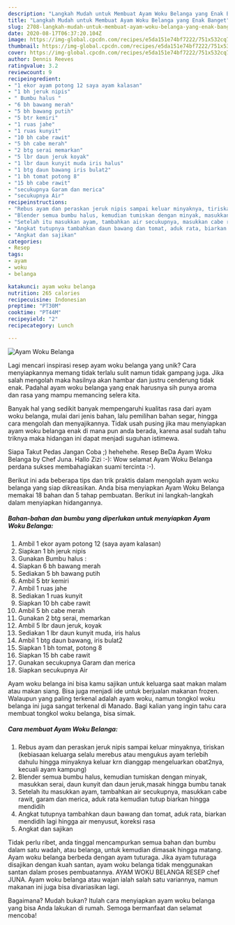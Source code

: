 ```yaml
---
description: "Langkah Mudah untuk Membuat Ayam Woku Belanga yang Enak Banget"
title: "Langkah Mudah untuk Membuat Ayam Woku Belanga yang Enak Banget"
slug: 2708-langkah-mudah-untuk-membuat-ayam-woku-belanga-yang-enak-banget
date: 2020-08-17T06:37:20.104Z
image: https://img-global.cpcdn.com/recipes/e5da151e74bf7222/751x532cq70/ayam-woku-belanga-foto-resep-utama.jpg
thumbnail: https://img-global.cpcdn.com/recipes/e5da151e74bf7222/751x532cq70/ayam-woku-belanga-foto-resep-utama.jpg
cover: https://img-global.cpcdn.com/recipes/e5da151e74bf7222/751x532cq70/ayam-woku-belanga-foto-resep-utama.jpg
author: Dennis Reeves
ratingvalue: 3.2
reviewcount: 9
recipeingredient:
- "1 ekor ayam potong 12 saya ayam kalasan"
- "1 bh jeruk nipis"
- " Bumbu halus "
- "6 bh bawang merah"
- "5 bh bawang putih"
- "5 btr kemiri"
- "1 ruas jahe"
- "1 ruas kunyit"
- "10 bh cabe rawit"
- "5 bh cabe merah"
- "2 btg serai memarkan"
- "5 lbr daun jeruk koyak"
- "1 lbr daun kunyit muda iris halus"
- "1 btg daun bawang iris bulat2"
- "1 bh tomat potong 8"
- "15 bh cabe rawit"
- "secukupnya Garam dan merica"
- "secukupnya Air"
recipeinstructions:
- "Rebus ayam dan peraskan jeruk nipis sampai keluar minyaknya, tiriskan (kebiasaan keluarga selalu merebus atau mengukus ayam terlebih dahulu hingga minyaknya keluar krn dianggap mengeluarkan obat2nya, kecuali ayam kampung)"
- "Blender semua bumbu halus, kemudian tumiskan dengan minyak, masukkan serai, daun kunyit dan daun jeruk,masak hingga bumbu tanak"
- "Setelah itu masukkan ayam, tambahkan air secukupnya, masukkan cabe rawit, garam dan merica, aduk rata kemudian tutup biarkan hingga mendidih"
- "Angkat tutupnya tambahkan daun bawang dan tomat, aduk rata, biarkan mendidih lagi hingga air menyusut, koreksi rasa"
- "Angkat dan sajikan"
categories:
- Resep
tags:
- ayam
- woku
- belanga

katakunci: ayam woku belanga 
nutrition: 265 calories
recipecuisine: Indonesian
preptime: "PT30M"
cooktime: "PT44M"
recipeyield: "2"
recipecategory: Lunch

---
```



![Ayam Woku Belanga](https://img-global.cpcdn.com/recipes/e5da151e74bf7222/751x532cq70/ayam-woku-belanga-foto-resep-utama.jpg)

Lagi mencari inspirasi resep ayam woku belanga yang unik? Cara menyiapkannya memang tidak terlalu sulit namun tidak gampang juga. Jika salah mengolah maka hasilnya akan hambar dan justru cenderung tidak enak. Padahal ayam woku belanga yang enak harusnya sih punya aroma dan rasa yang mampu memancing selera kita.

Banyak hal yang sedikit banyak mempengaruhi kualitas rasa dari ayam woku belanga, mulai dari jenis bahan, lalu pemilihan bahan segar, hingga cara mengolah dan menyajikannya. Tidak usah pusing jika mau menyiapkan ayam woku belanga enak di mana pun anda berada, karena asal sudah tahu triknya maka hidangan ini dapat menjadi suguhan istimewa.

Siapa Takut Pedas Jangan Coba ;) hehehehe. Resep BeDa Ayam Woku Belanga by Chef Juna. Hallo Zizi :-): Wow selamat Ayam Woku Belanga perdana sukses membahagiakan suami tercinta :-).


Berikut ini ada beberapa tips dan trik praktis dalam mengolah ayam woku belanga yang siap dikreasikan. Anda bisa menyiapkan Ayam Woku Belanga memakai 18 bahan dan 5 tahap pembuatan. Berikut ini langkah-langkah dalam menyiapkan hidangannya.

<!--inarticleads1-->

##### Bahan-bahan dan bumbu yang diperlukan untuk menyiapkan Ayam Woku Belanga:

1. Ambil 1 ekor ayam potong 12 (saya ayam kalasan)
1. Siapkan 1 bh jeruk nipis
1. Gunakan  Bumbu halus :
1. Siapkan 6 bh bawang merah
1. Sediakan 5 bh bawang putih
1. Ambil 5 btr kemiri
1. Ambil 1 ruas jahe
1. Sediakan 1 ruas kunyit
1. Siapkan 10 bh cabe rawit
1. Ambil 5 bh cabe merah
1. Gunakan 2 btg serai, memarkan
1. Ambil 5 lbr daun jeruk, koyak
1. Sediakan 1 lbr daun kunyit muda, iris halus
1. Ambil 1 btg daun bawang, iris bulat2
1. Siapkan 1 bh tomat, potong 8
1. Siapkan 15 bh cabe rawit
1. Gunakan secukupnya Garam dan merica
1. Siapkan secukupnya Air


Ayam woku belanga ini bisa kamu sajikan untuk keluarga saat makan malam atau makan siang. Bisa juga menjadi ide untuk berjualan makanan frozen. Walaupun yang paling terkenal adalah ayam woku, namun tongkol woku belanga ini juga sangat terkenal di Manado. Bagi kalian yang ingin tahu cara membuat tongkol woku belanga, bisa simak. 

<!--inarticleads2-->

##### Cara membuat Ayam Woku Belanga:

1. Rebus ayam dan peraskan jeruk nipis sampai keluar minyaknya, tiriskan (kebiasaan keluarga selalu merebus atau mengukus ayam terlebih dahulu hingga minyaknya keluar krn dianggap mengeluarkan obat2nya, kecuali ayam kampung)
1. Blender semua bumbu halus, kemudian tumiskan dengan minyak, masukkan serai, daun kunyit dan daun jeruk,masak hingga bumbu tanak
1. Setelah itu masukkan ayam, tambahkan air secukupnya, masukkan cabe rawit, garam dan merica, aduk rata kemudian tutup biarkan hingga mendidih
1. Angkat tutupnya tambahkan daun bawang dan tomat, aduk rata, biarkan mendidih lagi hingga air menyusut, koreksi rasa
1. Angkat dan sajikan


Tidak perlu ribet, anda tinggal mencampurkan semua bahan dan bumbu dalam satu wadah, atau belanga, untuk kemudian dimasak hingga matang. Ayam woku belanga berbeda dengan ayam tuturaga. Jika ayam tuturaga disajikan dengan kuah santan, ayam woku belanga tidak menggunakan santan dalam proses pembuatannya. AYAM WOKU BELANGA RESEP chef JUNA. Ayam woku belanga atau wajan ialah salah satu variannya, namun makanan ini juga bisa divariasikan lagi. 

Bagaimana? Mudah bukan? Itulah cara menyiapkan ayam woku belanga yang bisa Anda lakukan di rumah. Semoga bermanfaat dan selamat mencoba!
